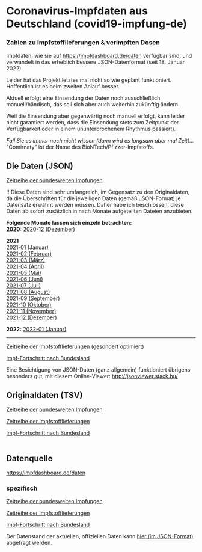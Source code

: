 ﻿# Coronavirus-Impfdaten aus Deutschland (covid19-impfung-de)
### Zahlen zu Impfstofflieferungen & verimpften Dosen
Impfdaten, wie sie auf https://impfdashboard.de/daten verfügbar sind, und verwandelt in das erheblich bessere JSON-Datenformat (seit 18. Januar 2022)

Leider hat das Projekt letztes mal nicht so wie geplant funktioniert. Hoffentlich ist es beim zweiten Anlauf besser.

Aktuell erfolgt eine Einsendung der Daten noch ausschließlich manuell/händisch, das soll sich aber auch weiterhin zukünftig ändern.

Weil die Einsendung aber gegenwärtig noch manuell erfolgt, kann leider nicht garantiert werden, dass die Einsendung stets zum Zeitpunkt der Verfügbarkeit oder in einem ununterbrochenem Rhythmus passiert).

_Fall Sie es immer noch nicht wissen (dann wird es langsam aber mal Zeit)..._ "Comirnaty" ist der Name des BioNTech/Pfizzer-Impfstoffs.

## Die Daten (JSON)
[Zeitreihe der bundesweiten Impfungen](json/germany_vaccinations_timeseries_v2.json)

‼️ Diese Daten sind sehr umfangreich, im Gegensatz zu den Originaldaten, da die Überschriften für die jeweiligen Daten (gemäß JSON-Format) je Datensatz erwähnt werden müssen.
Daher habe ich beschlossen, diese Daten ab sofort zusätzlich in nach Monate aufgeteilten Dateien anzubieten.

**Folgende Monate lassen sich einzeln betrachten:**<br>
**2020:** [2020-12 (Dezember)](json/germany_vaccinations_timeseries_v2_monthly/germany_vaccinations_timeseries_v2-2020-12.json)

**2021**<br>
[2021-01 (Januar)](json/germany_vaccinations_timeseries_v2_monthly/germany_vaccinations_timeseries_v2-2021-01.json)<br>
[2021-02 (Februar)](json/germany_vaccinations_timeseries_v2_monthly/germany_vaccinations_timeseries_v2-2021-02.json)<br>
[2021-03 (März)](json/germany_vaccinations_timeseries_v2_monthly/germany_vaccinations_timeseries_v2-2021-03.json)<br>
[2021-04 (April)](json/germany_vaccinations_timeseries_v2_monthly/germany_vaccinations_timeseries_v2-2021-04.json)<br>
[2021-05 (Mai)](json/germany_vaccinations_timeseries_v2_monthly/germany_vaccinations_timeseries_v2-2021-05.json)<br>
[2021-06 (Juni)](json/germany_vaccinations_timeseries_v2_monthly/germany_vaccinations_timeseries_v2-2021-06.json)<br>
[2021-07 (Juli)](json/germany_vaccinations_timeseries_v2_monthly/germany_vaccinations_timeseries_v2-2021-07.json)<br>
[2021-08 (August)](json/germany_vaccinations_timeseries_v2_monthly/germany_vaccinations_timeseries_v2-2021-08.json)<br>
[2021-09 (September)](json/germany_vaccinations_timeseries_v2_monthly/germany_vaccinations_timeseries_v2-2021-09.json)<br>
[2021-10 (Oktober)](json/germany_vaccinations_timeseries_v2_monthly/germany_vaccinations_timeseries_v2-2021-10.json)<br>
[2021-11 (November)](json/germany_vaccinations_timeseries_v2_monthly/germany_vaccinations_timeseries_v2-2021-11.json)<br>
[2021-12 (Dezember)](json/germany_vaccinations_timeseries_v2_monthly/germany_vaccinations_timeseries_v2-2021-12.json)<br>

**2022:** [2022-01 (Januar)](json/germany_vaccinations_timeseries_v2_monthly/germany_vaccinations_timeseries_v2-2022-01.json)
<hr/>

[Zeitreihe der Impfstofflieferungen](json/germany_deliveries_timeseries_v2.json) (gesondert optimiert)

[Impf-Fortschritt nach Bundesland](json/germany_vaccinations_by_state.json) 

Eine Besichtigung von JSON-Daten (ganz allgemein) funktioniert übrigens besonders gut, mit diesem Online-Viewer: http://jsonviewer.stack.hu/

## Originaldaten (TSV)
[Zeitreihe der bundesweiten Impfungen](tsv/germany_vaccinations_timeseries_v2.tsv)

[Zeitreihe der Impfstofflieferungen](tsv/germany_deliveries_timeseries_v2.tsv)

[Impf-Fortschritt nach Bundesland](tsv/germany_vaccinations_by_state.tsv)<br> <br>

## Datenquelle
https://impfdashboard.de/daten

### spezifisch
[Zeitreihe der bundesweiten Impfungen](https://impfdashboard.de/static/data/germany_vaccinations_timeseries_v2.tsv)

[Zeitreihe der Impfstofflieferungen](https://impfdashboard.de/static/data/germany_deliveries_timeseries_v2.tsv)

[Impf-Fortschritt nach Bundesland](https://impfdashboard.de/static/data/germany_vaccinations_by_state.tsv)

Der Datenstand der aktuellen, offiziellen Daten kann [hier (im JSON-Format)](https://impfdashboard.de/static/data/metadata.json) abgefragt werden.
